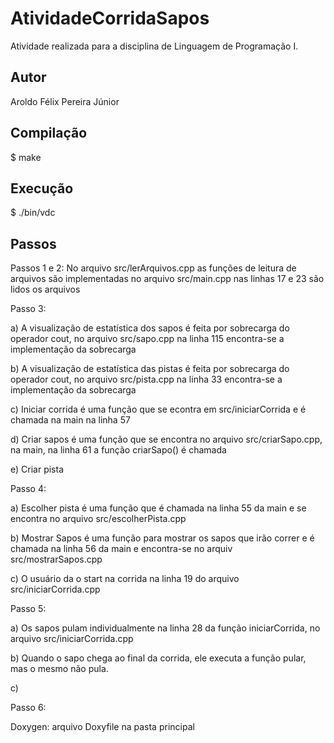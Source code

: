 # AtividadeCorridaSapos
Atividade realizada para a disciplina de Linguagem de Programação I.
## Autor
Aroldo Félix Pereira Júnior
## Compilação
  $ make
## Execução
  $ ./bin/vdc
## Passos
<p>Passos 1 e 2: No arquivo src/lerArquivos.cpp as funções de leitura de arquivos são implementadas no arquivo src/main.cpp nas linhas 17 e 23 são lidos os arquivos
<p>Passo 3: 
<p>  a) A visualização de estatística dos sapos é feita por sobrecarga do operador cout, no arquivo src/sapo.cpp na linha 115 encontra-se a implementação da sobrecarga
<p>  b) A visualização de estatística das pistas é feita por sobrecarga do operador cout, no arquivo src/pista.cpp na linha 33 encontra-se a implementação da sobrecarga
<p>  c) Iniciar corrida é uma função que se econtra em src/iniciarCorrida e é chamada na main na linha 57
<p>  d) Criar sapos é uma função que se encontra no arquivo src/criarSapo.cpp, na main, na linha 61 a função criarSapo() é chamada
<p>  e) Criar pista 
<p>Passo 4: 
<p>  a) Escolher pista é uma função que é chamada na linha 55 da main e se encontra no arquivo src/escolherPista.cpp
<p>  b) Mostrar Sapos é uma função para mostrar os sapos que irão correr e é chamada na linha 56 da main e encontra-se no arquiv src/mostrarSapos.cpp
<p>  c) O usuário da o start na corrida na linha 19 do arquivo src/iniciarCorrida.cpp
<p>Passo 5: 
<p>  a) Os sapos pulam individualmente na linha 28 da função iniciarCorrida, no arquivo src/iniciarCorrida.cpp
<p>  b) Quando o sapo chega ao final da corrida, ele executa a função pular, mas o mesmo não pula. 
<p>  c) 
<p>Passo 6: 
<p>Doxygen: arquivo Doxyfile na pasta principal

